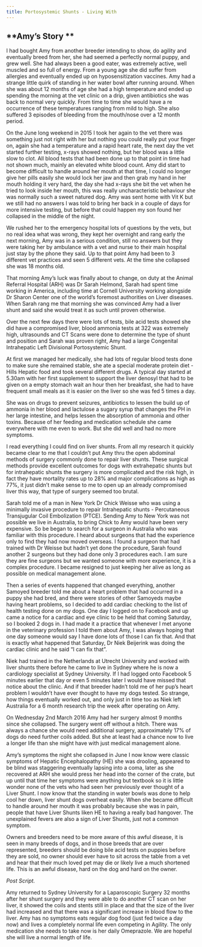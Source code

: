 ```yaml
---
title: Portosystemic Shunts - Living With
---
```

## **Amy’s Story  **

I had bought Amy from another breeder intending to show, do agility and eventually breed from her, she had seemed a perfectly normal puppy, and grew well.  She had always been a good eater, was extremely active, well muscled and so full of energy.  From a young age she did suffer from allergies and eventually ended up on hyposensitization vaccines.   Amy had a strange little quirk of standing in her water bowl after running around.  When she was about 12 months of age she had a high temperature and ended up spending the morning at the vet clinic on a drip, given antibiotics she was back to normal very quickly.  From time to time she would have a re occurrence of these temperatures ranging from mild to high.  She also suffered 3 episodes of bleeding from the mouth/nose over a 12 month period. 

 On the June long weekend in 2015 I took her again to the vet there was something just not right with her but nothing you could really put your finger on, again she had a temperature and a rapid heart rate, the next day the vet started further testing, x-rays showed nothing, but her blood was a little slow to clot.  All blood tests that had been done up to that point in time had not shown much, mainly an elevated white blood count.   Amy did start to become difficult to handle around her mouth at that time, I could no longer give her pills easily she would lock her jaw and then grab my hand in her mouth holding it very hard, the day she had x-rays she bit the vet when he tried to look inside her mouth, this was really uncharacteristic behaviour she was normally such a sweet natured dog.  Amy was sent home with Vit K but we still had no answers I was told to bring her back in a couple of days for more intensive testing, but before that could happen my son found her collapsed in the middle of the night.

We rushed her to the emergency hospital lots of questions by the vets, but no real idea what was wrong, they kept her overnight and rang early the next morning, Amy was in a serious condition, still no answers but they were taking her by ambulance with a vet and nurse to their main hospital just stay by the phone they said.   Up to that point Amy had been to 3 different vet practices and seen 5 different vets.  At the time she collapsed she was 18 months old.

That morning Amy’s luck was finally about to change, on duty at the Animal Referral Hospital (ARH) was Dr Sarah Helmond, Sarah had spent time working in America, including time at Cornell University working alongside Dr Sharon Center one of the world’s foremost authorities on Liver diseases.  When Sarah rang me that morning she was convinced Amy had a liver shunt and said she would treat it as such until proven otherwise.

Over the next few days there were lots of tests, bile acid tests showed she did have a compromised liver, blood ammonia tests at 322 was extremely high, ultrasounds and CT Scans were done to determine the type of shunt and position and Sarah was proven right, Amy had a large Congenital Intrahepatic Left Divisional Portosystemic Shunt.

At first we managed her medically, she had lots of regular blood tests done to make sure she remained stable, she ate a special moderate protein diet - Hills Hepatic food and took several different drugs.  A typical day started at 5.30am with her first supplement to support the liver denosyl that had to be given on a empty stomach wait an hour then her breakfast, she had to have frequent small meals as it is easier on the liver so she was fed 5 times a day.

 She was on drugs to prevent seizures, antibiotics to lessen the build up of ammonia in her blood and lactulose a sugary syrup that changes the PH in her large intestine, and helps lessen the absorption of ammonia and other toxins.  Because of her feeding and medication schedule she came everywhere with me even to work.   But she did well and had no more symptoms.

 I read everything I could find on liver shunts.  From all my research it quickly became clear to me that I couldn’t put Amy thru the open abdominal methods of surgery commonly done to repair liver shunts.   These surgical methods provide excellent outcomes for dogs with extrahepatic shunts but for intrahepatic shunts the surgery is more complicated and the risk high, in fact they have mortality rates up to 28% and major complications as high as 77%, it just didn’t make sense to me to open up an already compromised liver this way, that type of surgery seemed too brutal. 

Sarah told me of a man in New York Dr Chick Weisse who was using a minimally invasive procedure to repair Intrahepatic shunts - Percutaneous Transjugular Coil Embolization (PTCE).   Sending Amy to New York was not possible we live in Australia, to bring Chick to Amy would have been very expensive.  So be began to search for a surgeon in Australia who was familiar with this procedure.   I heard about surgeons that had the experience only to find they had now moved overseas.   I found a surgeon that had trained with Dr Weisse but hadn’t yet done the procedure, Sarah found another 2 surgeons but they had done only 3 procedures each.  I am sure they are fine surgeons but we wanted someone with more experience, it is a complex procedure.  I became resigned to just keeping her alive as long as possible on medical management alone.

Then a series of events happened that changed everything, another Samoyed breeder told me about a heart problem that had occurred in a puppy she had bred, and there were stories of other Samoyeds maybe having heart problems, so I decided to add cardiac checking to the list of health testing done on my dogs.   One day I logged on to Facebook and up came a notice for a cardiac and eye clinic to be held that coming Saturday, so I booked 2 dogs in.   I had made it a practice that whenever I met anyone in the veterinary profession I told them about Amy, I was always hoping that one day someone would say I have done lots of those I can fix that.  And that is exactly what happened that Saturday, Dr Niek Beijerink was doing the cardiac clinic and he said “I can fix that”.  

Niek had trained in the Netherlands at Utrecht University and worked with liver shunts there before he came to live in Sydney where he is now a cardiology specialist at Sydney University.   If I had logged onto Facebook 5 minutes earlier that day or even 5 minutes later I would have missed that notice about the clinic. And if that breeder hadn’t told me of her pup’s heart problem I wouldn’t have ever thought to have my dogs tested.  So strange, how things eventually worked out, and only just in time too as Niek left Australia for a 6 month research trip the week after operating on Amy. 

On Wednesday 2nd March 2016 Amy had her surgery almost 9 months since she collapsed.  The surgery went off without a hitch. There was always a chance she would need additional surgery, approximately 17% of dogs do need further coils added.  But she at least had a chance now to live a longer life than she might have with just medical management alone.

Amy’s symptoms the night she collapsed in June I now know were classic symptoms of Hepatic Encephalopathy (HE) she was drooling, appeared to be blind was staggering eventually lapsing into a coma, later as she recovered at ARH she would press her head into the corner of the crate, but up until that time her symptoms were anything but textbook so it is little wonder none of the vets who had seen her previously ever thought of a Liver Shunt.  I now know that the standing in water bowls was done to help cool her down, liver shunt dogs overheat easily.  When she became difficult to handle around her mouth it was probably because she was in pain, people that have Liver Shunts liken HE to having a really bad hangover.  The unexplained fevers are also a sign of Liver Shunts, just not a common symptom.  

Owners and breeders need to be more aware of this awful disease, it is seen in many breeds of dogs, and in those breeds that are over represented, breeders should be doing bile acid tests on puppies before they are sold, no owner should ever have to sit across the table from a vet and hear that their much loved pet may die or likely live a much shortened life.  This is an awful disease, hard on the dog and hard on the owner. 

_Post Script._

Amy returned to Sydney University for a Laparoscopic Surgery 32 months after her shunt surgery and they were able to do another CT scan on her liver, it showed the coils and stents still in place and that the size of the liver had increased and that there was a significant increase in blood flow to the liver.  Amy has no symptoms eats regular dog food (just fed twice a day now) and lives a completely normal life even competing in Agility.  The only medication she needs to take now is her daily Omeprazole.  We are hopeful she will live a normal length of life.
